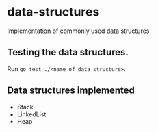 # data-structures
Implementation of commonly used data structures.

## Testing the data structures.
Run `go test ./<name of data structure>`.

## Data structures implemented
* Stack
* LinkedList
* Heap
